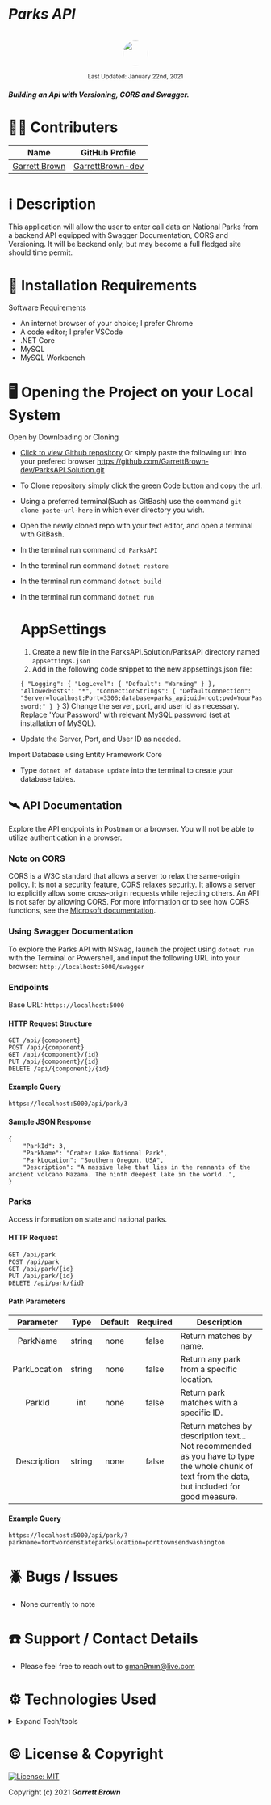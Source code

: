 # _Parks API_

<p align="center">
    <br>
        <a href="https://github.com/GarrettBrown-dev">
        <img style="border-radius: 100%; height: 50px; width: auto" src="https://avatars1.githubusercontent.com/u/69095640?s=460&u=eefe493b85312d332eedc271ee24a39d586446ae&v=4">
    </a>
</p>

<p align="center">
  <small>Last Updated: January 22nd, 2021</small>
</p>

#### _Building an Api with Versioning, CORS and Swagger._ 

# 🧑‍💻 Contributers

| Name | GitHub Profile |
|------|----------------|
|[Garrett Brown](https://www.linkedin.com/in/garrett-brown-d/) |[GarrettBrown-dev](https://github.com/GarrettBrown-dev) |

# ℹ️ Description

This application will allow the user to enter call data on National Parks from a backend API equipped with Swagger Documentation, CORS and Versioning. It will be backend only, but may become a full fledged site should time permit.

# 💾 Installation Requirements

Software Requirements
* An internet browser of your choice; I prefer Chrome
* A code editor; I prefer VSCode
* .NET Core
* MySQL
* MySQL Workbench

# 🖥️ Opening the Project on your Local System

Open by Downloading or Cloning
- [Click to view Github repository](https://github.com/GarrettBrown-dev/ParksAPI.Solution.git) Or simply paste the following url into your prefered browser https://github.com/GarrettBrown-dev/ParksAPI.Solution.git
- To Clone repository simply click the green Code button and copy the url.
- Using a preferred terminal(Such as GitBash) use the command `git clone paste-url-here` in which ever directory you wish.
- Open the newly cloned repo with your text editor, and open a terminal with GitBash.
- In the terminal run command `cd ParksAPI`
- In the terminal run command `dotnet restore`
- In the terminal run command `dotnet build`
- In the terminal run command `dotnet run`

  # AppSettings

  1) Create a new file in the ParksAPI.Solution/ParksAPI directory named `appsettings.json`
  2) Add in the following code snippet to the new appsettings.json file:
  
  `
{
    "Logging": {
        "LogLevel": {
        "Default": "Warning"
        }
    },
    "AllowedHosts": "*",
    "ConnectionStrings": {
        "DefaultConnection": "Server=localhost;Port=3306;database=parks_api;uid=root;pwd=YourPassword;"
    }
}
  `
  3) Change the server, port, and user id as necessary. Replace 'YourPassword' with relevant MySQL password (set at installation of MySQL).

* Update the Server, Port, and User ID as needed.

Import Database using Entity Framework Core
* Type `dotnet ef database update` into the terminal to create your database tables.

## 🛰️ API Documentation
Explore the API endpoints in Postman or a browser. You will not be able to utilize authentication in a browser.

### Note on CORS
CORS is a W3C standard that allows a server to relax the same-origin policy. It is not a security feature, CORS relaxes security. It allows a server to explicitly allow some cross-origin requests while rejecting others. An API is not safer by allowing CORS.
For more information or to see how CORS functions, see the [Microsoft documentation](https://docs.microsoft.com/en-us/aspnet/core/security/cors?view=aspnetcore-2.2#how-cors).

### Using Swagger Documentation 
To explore the Parks API with NSwag, launch the project using `dotnet run` with the Terminal or Powershell, and input the following URL into your browser: `http://localhost:5000/swagger`

### Endpoints
Base URL: `https://localhost:5000`

#### HTTP Request Structure
```
GET /api/{component}
POST /api/{component}
GET /api/{component}/{id}
PUT /api/{component}/{id}
DELETE /api/{component}/{id}
```

#### Example Query
```
https://localhost:5000/api/park/3
```

#### Sample JSON Response
```
{
    "ParkId": 3,
    "ParkName": "Crater Lake National Park",
    "ParkLocation": "Southern Oregon, USA",
    "Description": "A massive lake that lies in the remnants of the ancient volcano Mazama. The ninth deepest lake in the world..",
}
```

### Parks
Access information on state and national parks.

#### HTTP Request
```
GET /api/park
POST /api/park
GET /api/park/{id}
PUT /api/park/{id}
DELETE /api/park/{id}
```

#### Path Parameters
| Parameter | Type | Default | Required | Description |
| :---: | :---: | :---: | :---: | --- |
| ParkName | string | none | false | Return matches by name.
| ParkLocation | string | none | false | Return any park from a specific location. |
| ParkId | int | none | false | Return park matches with a specific ID. |
| Description | string | none | false | Return matches by description text... Not recommended as you have to type the whole chunk of text from the data, but included for good measure. |

#### Example Query
```
https://localhost:5000/api/park/?parkname=fortwordenstatepark&location=porttownsendwashington
```

# 🪲 Bugs / Issues

* None currently to note

# ☎️ Support / Contact Details

* Please feel free to reach out to <gman9mm@live.com>

# ⚙️ Technologies Used

<details>
  <summary>Expand Tech/tools</summary>

* [Bootstrap Components](https://getbootstrap.com/docs/3.3/components/)
* C#
* Razor
* Entity Framework Core
* Swashbuckle
* Swagger
* Nuget Versioning
* MySql
* MySql Workbench
* CORS

</details>

# ©️ License & Copyright

[![License: MIT](https://img.shields.io/badge/License-MIT-yellow.svg)](https://opensource.org/licenses/MIT)

Copyright (c) 2021 **_Garrett Brown_**